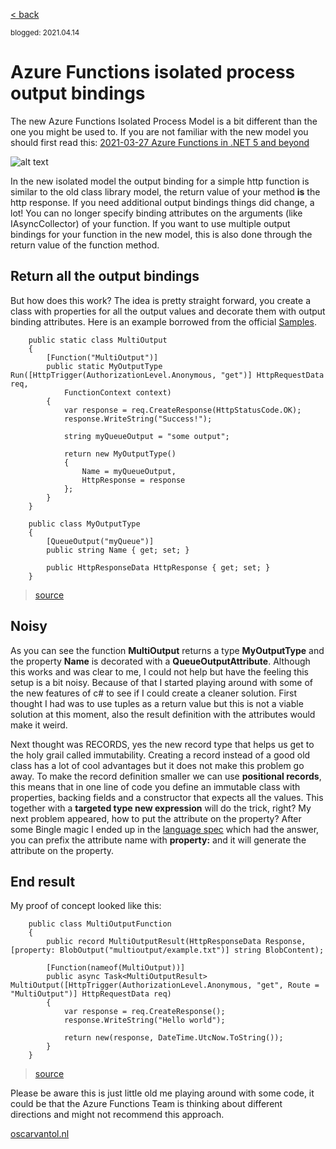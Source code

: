 [< back](index)

<sub>blogged: 2021.04.14</sub>

# Azure Functions isolated process output bindings
The new Azure Functions Isolated Process Model is a bit different than the one you might be used to. If you are not familiar with the new model you should first read this: [2021-03-27 Azure Functions in .NET 5 and beyond](https://dev.to/oscarvantol/azure-functions-in-net-5-and-beyond-26d6)

![alt text](https://oscarvantol.nl/assets/blog-af5/azure-functions-logo-color-raster.png "Azure Functions")

In the new isolated model the output binding for a simple http function is similar to the old class library model, the return value of your method **is** the http response. If you need additional output bindings things did change, a lot! You can no longer specify binding attributes on the arguments (like IAsyncCollector) of your function. If you want to use multiple output bindings for your function in the new model, this is also done through the return value of the function method. 

## Return all the output bindings
But how does this work? The idea is pretty straight forward, you create a class with properties for all the output values and decorate them with output binding attributes. Here is an example borrowed from the official [Samples](https://github.com/Azure/azure-functions-dotnet-worker/tree/main/samples).


```
    public static class MultiOutput
    {
        [Function("MultiOutput")]
        public static MyOutputType Run([HttpTrigger(AuthorizationLevel.Anonymous, "get")] HttpRequestData req,
            FunctionContext context)
        {
            var response = req.CreateResponse(HttpStatusCode.OK);
            response.WriteString("Success!");

            string myQueueOutput = "some output";

            return new MyOutputType()
            {
                Name = myQueueOutput,
                HttpResponse = response
            };
        }
    }

    public class MyOutputType
    {
        [QueueOutput("myQueue")]
        public string Name { get; set; }

        public HttpResponseData HttpResponse { get; set; }
    }
```
> [source](https://github.com/Azure/azure-functions-dotnet-worker/blob/main/samples/Extensions/MultiOutput/MultiOutput.cs)

## Noisy

As you can see the function **MultiOutput** returns a type **MyOutputType** and the property **Name** is decorated with a **QueueOutputAttribute**. Although this works and was clear to me, I could not help but have the feeling this setup is a bit noisy. Because of that I started playing around with some of the new features of c# to see if I could create a cleaner solution. First thought I had was to use tuples as a return value but this is not a viable solution at this moment, also the result definition with the attributes would make it weird.

Next thought was RECORDS, yes the new record type that helps us get to the holy grail called immutability. Creating a record instead of a good old class has a lot of cool advantages but it does not make this problem go away. To make the record definition smaller we can use **positional records**, this means that in one line of code you define an immutable class with properties, backing fields and a constructor that expects all the values. This together with a **targeted type new expression** will do the trick, right? My next problem appeared, how to put the attribute on the property? After some Bingle magic I ended up in the [language spec](https://docs.microsoft.com/en-us/dotnet/csharp/language-reference/proposals/csharp-9.0/records#properties) which had the answer, you can prefix the attribute name with **property:** and it will generate the attribute on the property. 

## End result
My proof of concept looked like this:

```
    public class MultiOutputFunction
    {
        public record MultiOutputResult(HttpResponseData Response, [property: BlobOutput("multioutput/example.txt")] string BlobContent);

        [Function(nameof(MultiOutput))]
        public async Task<MultiOutputResult> MultiOutput([HttpTrigger(AuthorizationLevel.Anonymous, "get", Route = "MultiOutput")] HttpRequestData req)
        {
            var response = req.CreateResponse();
            response.WriteString("Hello world");

            return new(response, DateTime.UtcNow.ToString());
        }
    }
```
> [source](https://github.com/oscarvantol/azure-functions-dotnet5-examples/blob/main/ExampleFunction/MultiOutputFunction.cs)

Please be aware this is just little old me playing around with some code, it could be that the Azure Functions Team is thinking about different directions and might not recommend this approach. 


[oscarvantol.nl](https://oscarvantol.nl)
